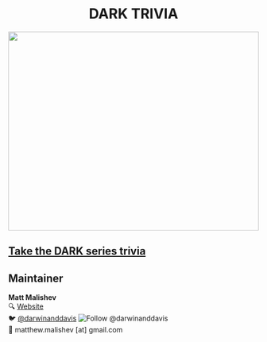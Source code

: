 <div align="center">
<h1> DARK TRIVIA</h1>   
    <img src="https://cdna.asoundeffect.com/wp-content/uploads/2018/01/04011935/netflix-dark-sound.jpg" width="100%" height="400" >
</div>
  
## [Take the DARK series trivia](https://darwinanddavis.github.io/misc/dark)  

 ## Maintainer        
 **Matt Malishev**         
 :mag: [Website](https://darwinanddavis.github.io/DataPortfolio/)          
 :bird: [@darwinanddavis](https://twitter.com/darwinanddavis) <a><img src="https://img.shields.io/twitter/follow/darwinanddavis.svg?label=Follow%20@darwinanddavis" alt="Follow @darwinanddavis"/></a>      
 :email: matthew.malishev [at] gmail.com            

